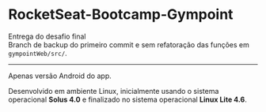# RocketSeat-Bootcamp-Gympoint
Entrega do desafio final<br/>
Branch de backup do primeiro commit e sem refatoração das funções em `gympointWeb/src/`.
<hr />
Apenas versão Android do app.

Desenvolvido em ambiente Linux, inicialmente usando o sistema operacional <b>Solus 4.0</b> e finalizado no sistema operacional <b>Linux Lite 4.6</b>.
